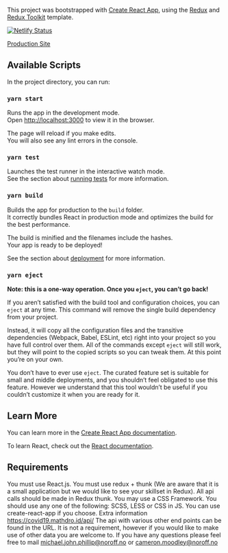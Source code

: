 This project was bootstrapped with [Create React App](https://github.com/facebook/create-react-app), using the [Redux](https://redux.js.org/) and [Redux Toolkit](https://redux-toolkit.js.org/) template.

[![Netlify Status](https://api.netlify.com/api/v1/badges/2b36648d-d9ba-4ad6-aa39-015bb3b4104d/deploy-status)](https://app.netlify.com/sites/cocky-benz-c62210/deploys)

[Production Site]()

## Available Scripts

In the project directory, you can run:

### `yarn start`

Runs the app in the development mode.<br />
Open [http://localhost:3000](http://localhost:3000) to view it in the browser.

The page will reload if you make edits.<br />
You will also see any lint errors in the console.

### `yarn test`

Launches the test runner in the interactive watch mode.<br />
See the section about [running tests](https://facebook.github.io/create-react-app/docs/running-tests) for more information.

### `yarn build`

Builds the app for production to the `build` folder.<br />
It correctly bundles React in production mode and optimizes the build for the best performance.

The build is minified and the filenames include the hashes.<br />
Your app is ready to be deployed!

See the section about [deployment](https://facebook.github.io/create-react-app/docs/deployment) for more information.

### `yarn eject`

**Note: this is a one-way operation. Once you `eject`, you can’t go back!**

If you aren’t satisfied with the build tool and configuration choices, you can `eject` at any time. This command will remove the single build dependency from your project.

Instead, it will copy all the configuration files and the transitive dependencies (Webpack, Babel, ESLint, etc) right into your project so you have full control over them. All of the commands except `eject` will still work, but they will point to the copied scripts so you can tweak them. At this point you’re on your own.

You don’t have to ever use `eject`. The curated feature set is suitable for small and middle deployments, and you shouldn’t feel obligated to use this feature. However we understand that this tool wouldn’t be useful if you couldn’t customize it when you are ready for it.

## Learn More

You can learn more in the [Create React App documentation](https://facebook.github.io/create-react-app/docs/getting-started).

To learn React, check out the [React documentation](https://reactjs.org/).

## Requirements

You must use React.js.
You must use redux + thunk (We are aware that it is a small application but we would like to see your skillset in Redux).
All api calls should be made in Redux thunk.
You may use a CSS Framework.
You should use any one of the following: SCSS, LESS or CSS in JS.
You can use create-react-app if you choose.
Extra information
https://covid19.mathdro.id/api/
The api with various other end points can be found in the URL.
It is not a requirement, however if you would like to make use of other data you are welcome to.
If you have any questions please feel free to mail michael.john.phillip@noroff.no or cameron.moodley@noroff.no
